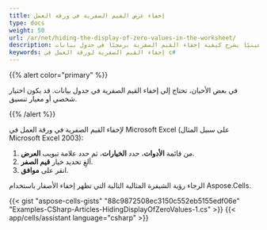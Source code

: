 ```yaml
---
title: إخفاء عرض القيم الصفرية في ورقة العمل
type: docs
weight: 50
url: /ar/net/hiding-the-display-of-zero-values-in-the-worksheet/
description: سوف يوضح هذا المقال لك رمزًا عينيًا يشرح كيفية إخفاء القيم الصفرية برمجيًا في جدول بيانات Excel باستخدام مكتبة C# أو واجهة برمجة التطبيقات .NET.
keywords: إخفاء القيم الصفرية لورقة العمل في c#
---
```


{{% alert color="primary" %}} 

في بعض الأحيان، تحتاج إلى إخفاء القيم الصفرية في جدول بيانات. قد يكون اختيار شخصي أو معيار تنسيق.

{{% /alert %}} 

لإخفاء القيم الصفرية في ورقة العمل في Microsoft Excel (على سبيل المثال Microsoft Excel 2003):

1. من قائمة **الأدوات**، حدد **الخيارات**، ثم حدد علامة تبويب **العرض**.
1. ألغِ تحديد خيار **قيم الصفر**.
1. انقر على **موافق**.

الرجاء رؤية الشيفرة المثالية التالية التي تظهر إخفاء الأصفار باستخدام Aspose.Cells.



{{< gist "aspose-cells-gists" "88c9872508ec3150c552eb5155edf06e" "Examples-CSharp-Articles-HidingDisplayOfZeroValues-1.cs" >}}
{{< app/cells/assistant language="csharp" >}}
